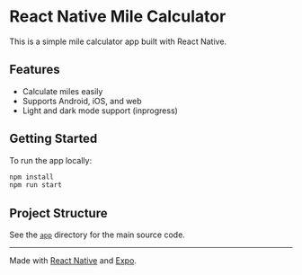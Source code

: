 # React Native Mile Calculator

This is a simple mile calculator app built with React Native.

## Features

- Calculate miles easily
- Supports Android, iOS, and web
- Light and dark mode support (inprogress)

## Getting Started

To run the app locally:

```sh
npm install
npm run start
```

## Project Structure

See the [`app`](app/) directory for the main source code.

---

Made with [React Native](https://reactnative.dev/) and [Expo](https://expo.dev/).

